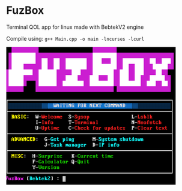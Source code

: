 # FuzBox
Terminal QOL app for linux made with BebtekV2 engine

Compile using: ```g++ Main.cpp -o main -lncurses -lcurl```

![alt text](Preview.png)
